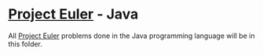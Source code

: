 # [Project Euler](https://projecteuler.net) - Java

All [Project Euler](https://projecteuler.net) problems done in the Java programming language will be in this folder.
